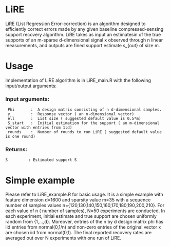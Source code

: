 # LiRE
LiRE (List Regression Error-correction) is an algorithm designed to efficiently correct errors made by any given baseline compressed-sensing support recovery algorithm.  LiRE  takes  as  input  an estimatesin of the true supports of an m-sparse d-dimensional signal x observed through n linear measurements, and outputs are fined support estimate s_{out} of size m.

# Usage
Implementation of LiRE algorithm is in LiRE_main.R with the following input/output arguments:
### Input arguments:
     Phi       :  A design matrix consisting of n d-dimensional samples.
     y         :  Response vector ( an n-dimensional vector)
     ell       :  List size ( suggested default value is 0.5*m)
     S_start   :  Initial estimation for the support ( an m-dimensional vector with entries from 1:d)
     rounds    :  Number of rounds to run LiRE ( suggested default value is one round)

  
 ### Returns:
    S         : Estimated support S




# Simple example
Please refer to LiRE_example.R for basic usage. It is a simple example with feature dimension d=1600 and sparsity value m=35 with a sequence number of samples values n={120,130,140,150,160,170,180,190,200,210}. For each value of n ( number of samples), N=50 experiments are conducted. In each experiment, initial estimate and true support are chosen uniformly random from {1,...,d}. Moreover, entries of the n by d design matrix phi has iid entries from normal(0,1/n) and non-zero entries of the original vector x are chosen iid from normal(0,1). The final reported recovery rates are averaged out over N experiments with one run of LiRE. 
